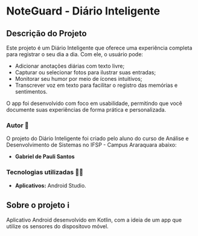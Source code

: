 # NoteGuard - Diário Inteligente

## Descrição do Projeto

Este projeto é um Diário Inteligente que oferece uma experiência completa para registrar o seu dia a dia. Com ele, o usuário pode:
- Adicionar anotações diárias com texto livre;
- Capturar ou selecionar fotos para ilustrar suas entradas;
- Monitorar seu humor por meio de ícones intuitivos;
- Transcrever voz em texto para facilitar o registro das memórias e sentimentos.

O app foi desenvolvido com foco em usabilidade, permitindo que você documente suas experiências de forma prática e personalizada.

### Autor 👤

O projeto do Diário Inteligente foi criado pelo aluno do curso de Análise e Desenvolvimento de Sistemas no IFSP - Campus Araraquara abaixo:
- **Gabriel de Pauli Santos**

### Tecnologias utilizadas 👩‍💻

- **Aplicativos:** Android Studio.


## Sobre o projeto ℹ️

Aplicativo Android desenvolvido em Kotlin, com a ideia de um app que utilize os sensores do dispositovo móvel.
